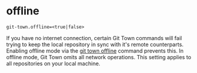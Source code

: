 # offline

```
git-town.offline=<true|false>
```

If you have no internet connection, certain Git Town commands will fail trying
to keep the local repository in sync with it's remote counterparts. Enabling
offline mode via the [git town offline](../commands/offline.md) command prevents
this. In offline mode, Git Town omits all network operations. This setting
applies to all repositories on your local machine.
